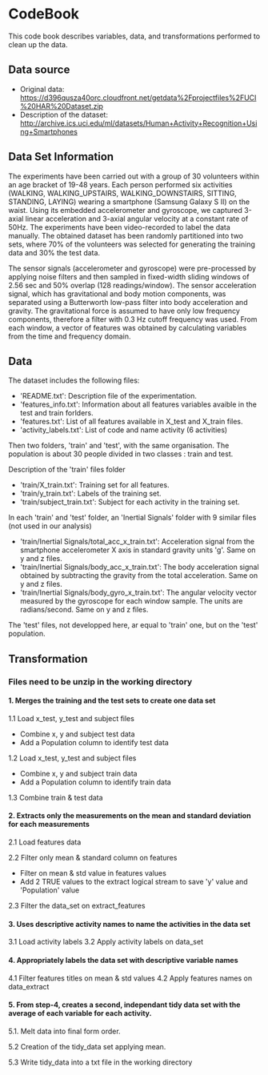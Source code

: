 # CodeBook

This code book describes variables, data, and transformations performed to clean up the data.

## Data source

* Original data: https://d396qusza40orc.cloudfront.net/getdata%2Fprojectfiles%2FUCI%20HAR%20Dataset.zip
* Description of the dataset: http://archive.ics.uci.edu/ml/datasets/Human+Activity+Recognition+Using+Smartphones

## Data Set Information

The experiments have been carried out with a group of 30 volunteers within an age bracket of 19-48 years. Each person performed six activities (WALKING, WALKING_UPSTAIRS, WALKING_DOWNSTAIRS, SITTING, STANDING, LAYING) wearing a smartphone (Samsung Galaxy S II) on the waist. Using its embedded accelerometer and gyroscope, we captured 3-axial linear acceleration and 3-axial angular velocity at a constant rate of 50Hz. The experiments have been video-recorded to label the data manually. The obtained dataset has been randomly partitioned into two sets, where 70% of the volunteers was selected for generating the training data and 30% the test data.

The sensor signals (accelerometer and gyroscope) were pre-processed by applying noise filters and then sampled in fixed-width sliding windows of 2.56 sec and 50% overlap (128 readings/window). The sensor acceleration signal, which has gravitational and body motion components, was separated using a Butterworth low-pass filter into body acceleration and gravity. The gravitational force is assumed to have only low frequency components, therefore a filter with 0.3 Hz cutoff frequency was used. From each window, a vector of features was obtained by calculating variables from the time and frequency domain.

## Data

The dataset includes the following files:

* 'README.txt': Description file of the experimentation.
* 'features_info.txt': Information about all features variables avaible in the test and train forlders.
* 'features.txt': List of all features available in X_test and X_train files.
* 'activity_labels.txt': List of code and name activity (6 activities)

Then two folders, 'train' and 'test', with the same organisation. The population is about 30 people divided in two classes : train and test.

Description of the 'train' files folder

* 'train/X_train.txt': Training set for all features.
* 'train/y_train.txt': Labels of the training set.
* 'train/subject_train.txt': Subject for each activity in the training set.

In each 'train' and 'test' folder, an 'Inertial Signals' folder with 9 similar files (not used in our analysis)
* 'train/Inertial Signals/total_acc_x_train.txt': Acceleration signal from the smartphone accelerometer X axis in standard gravity units 'g'. Same on y and z files.
* 'train/Inertial Signals/body_acc_x_train.txt': The body acceleration signal obtained by subtracting the gravity from the total acceleration. Same on y and z files.
* 'train/Inertial Signals/body_gyro_x_train.txt': The angular velocity vector measured by the gyroscope for each window sample. The units are radians/second. Same on y and z files.

The 'test' files, not developped here, ar equal to 'train' one, but on the 'test' population.

## Transformation
### Files need to be unzip in the working directory

#### 1. Merges the training and the test sets to create one data set
1.1 Load x_test, y_test and subject files
* Combine x, y and subject test data
* Add a Population column to identify test data
  
1.2 Load x_test, y_test and subject files
* Combine x, y and subject train data
* Add a Population column to identify train data
		
1.3 Combine train & test data

#### 2. Extracts only the measurements on the mean and standard deviation for each measurements

2.1 Load features data
        
2.2 Filter only mean & standard column on features
* Filter on mean & std value in features values
* Add 2 TRUE values to the extract logical stream to save 'y' value and 'Population' value

2.3 Filter the data_set on extract_features
       
#### 3. Uses descriptive activity names to name the activities in the data set
3.1 Load activity labels
3.2 Apply activity labels on data_set
        
#### 4. Appropriately labels the data set with descriptive variable names
4.1 Filter features titles on mean & std values
4.2 Apply features names on data_extract
        
#### 5. From step-4, creates a second, independant tidy data set with the average of each variable for each activity.
     
5.1. Melt data into final form order.

5.2 Creation of the tidy_data set applying mean.

5.3 Write tidy_data into a txt file in the working directory

